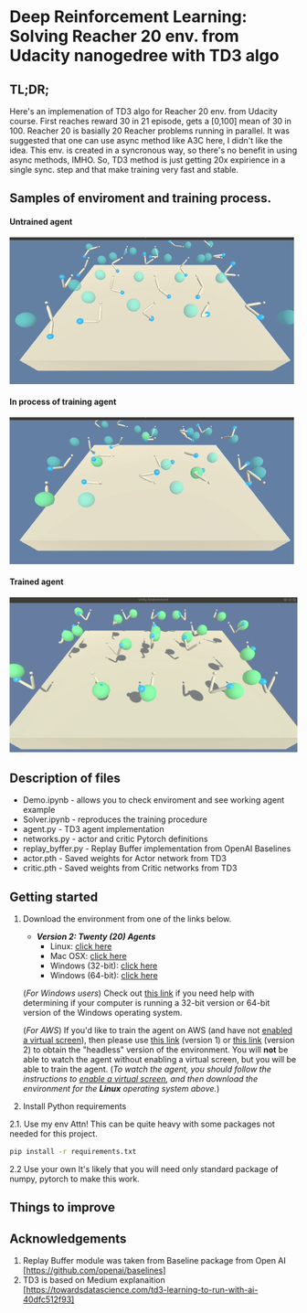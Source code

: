 [//]: # (Image References)

[image1]: train_e5.gif "Untrained Agent"
[image2]: train_e15.gif "In process of training"
[image3]: trained.gif "Trained Agent"



# Deep Reinforcement Learning: Solving Reacher 20 env. from Udacity nanogedree with TD3 algo


## TL;DR;

Here's an implemenation of TD3 algo for Reacher 20 env. from Udacity course. First reaches reward 30 in 21 episode, gets a \[0,100\] mean of 30 in 100.
Reacher 20 is basially 20 Reacher problems running in parallel. It was suggested that one can use async method like A3C here, I didn't like the idea. This env. is created in a syncronous
way, so there's no benefit in using async methods, IMHO. So, TD3 method is just getting 20x expirience in a single sync. step and that make training very fast and stable.


## Samples of enviroment and training process.

#### Untrained agent
![Untrained Agent][image1]

#### In process of training agent
![Episode 15][image2]

#### Trained agent
![Trained Agent][image3]

## Description of files
 - Demo.ipynb - allows you to check enviroment and see working agent example
 - Solver.ipynb - reproduces the training procedure
 - agent.py - TD3 agent implementation
 - networks.py - actor and critic Pytorch definitions
 - replay_byffer.py - Replay Buffer implementation from OpenAI Baselines 
 - actor.pth - Saved weights for Actor network from TD3
 - critic.pth - Saved weights from Critic networks from TD3

## Getting started
1. Download the environment from one of the links below.

    - **_Version 2: Twenty (20) Agents_**
        - Linux: [click here](https://s3-us-west-1.amazonaws.com/udacity-drlnd/P2/Reacher/Reacher_Linux.zip)
        - Mac OSX: [click here](https://s3-us-west-1.amazonaws.com/udacity-drlnd/P2/Reacher/Reacher.app.zip)
        - Windows (32-bit): [click here](https://s3-us-west-1.amazonaws.com/udacity-drlnd/P2/Reacher/Reacher_Windows_x86.zip)
        - Windows (64-bit): [click here](https://s3-us-west-1.amazonaws.com/udacity-drlnd/P2/Reacher/Reacher_Windows_x86_64.zip)
    
    (_For Windows users_) Check out [this link](https://support.microsoft.com/en-us/help/827218/how-to-determine-whether-a-computer-is-running-a-32-bit-version-or-64) if you need help with determining if your computer is running a 32-bit version or 64-bit version of the Windows operating system.

    (_For AWS_) If you'd like to train the agent on AWS (and have not [enabled a virtual screen](https://github.com/Unity-Technologies/ml-agents/blob/master/docs/Training-on-Amazon-Web-Service.md)), then please use [this link](https://s3-us-west-1.amazonaws.com/udacity-drlnd/P2/Reacher/one_agent/Reacher_Linux_NoVis.zip) (version 1) or [this link](https://s3-us-west-1.amazonaws.com/udacity-drlnd/P2/Reacher/Reacher_Linux_NoVis.zip) (version 2) to obtain the "headless" version of the environment.  You will **not** be able to watch the agent without enabling a virtual screen, but you will be able to train the agent.  (_To watch the agent, you should follow the instructions to [enable a virtual screen](https://github.com/Unity-Technologies/ml-agents/blob/master/docs/Training-on-Amazon-Web-Service.md), and then download the environment for the **Linux** operating system above._)

2. Install Python requirements

2.1. Use my env
Attn! This can be quite heavy with some packages not needed for this project. 
```bash
pip install -r requirements.txt
```

2.2 Use your own
It's likely that you will need only standard package of numpy, pytorch to make this work.


## Things to improve

## Acknowledgements

1. Replay Buffer module was taken from Baseline package from Open AI [https://github.com/openai/baselines]
2. TD3 is based on Medium explanaition [https://towardsdatascience.com/td3-learning-to-run-with-ai-40dfc512f93]

